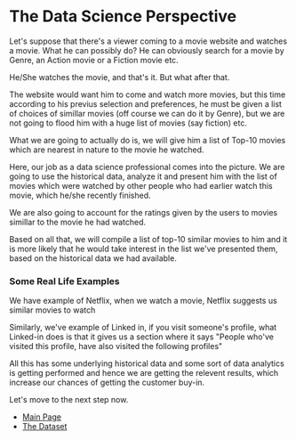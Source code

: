 # The Data Science Perspective 

Let's suppose that there's a viewer coming to a movie website and watches a movie. What he can possibly do?
He can obviously search for a movie by Genre, an Action movie or a Fiction movie etc. 

He/She watches the movie, and that's it. But what after that. 

The website would want him to come and watch more movies, but this time according to his previus selection and preferences, he must be given a list of choices of simillar movies (off course we can do it by Genre), but we are not going to flood him with a huge list of movies (say fiction) etc. 

What we are going to actually do is, we will give him a list of Top-10 movies which are nearest in nature to the movie he watched. 

Here, our job as a data science professional comes into the picture. We are going to use the historical data, analyze it and present him with the list of movies which were watched by other people who had earlier watch this movie, which he/she recently finished. 

We are also going to account for the ratings given by the users to movies simillar to the movie he had watched. 

Based on all that, we will compile a list of top-10 similar movies to him and it is more likely that he would take interest in the list we've presented them, based on the historical data we had available. 

### Some Real Life Examples

We have example of Netflix, when we watch a movie, Netflix suggests us similar movies to watch

Similarly, we've example of Linked in, if you visit someone's profile, what Linked-in does is that it gives us a section where it says "People who've visited this profile, have also visited the following profiles" 

All this has some underlying historical data and some sort of data analytics is getting performed and hence we are getting the relevent results, which increase our chances of getting the customer buy-in.

Let's move to the next step now. 


- [Main Page](README.md)
- [The Dataset](the-dataset.md)
